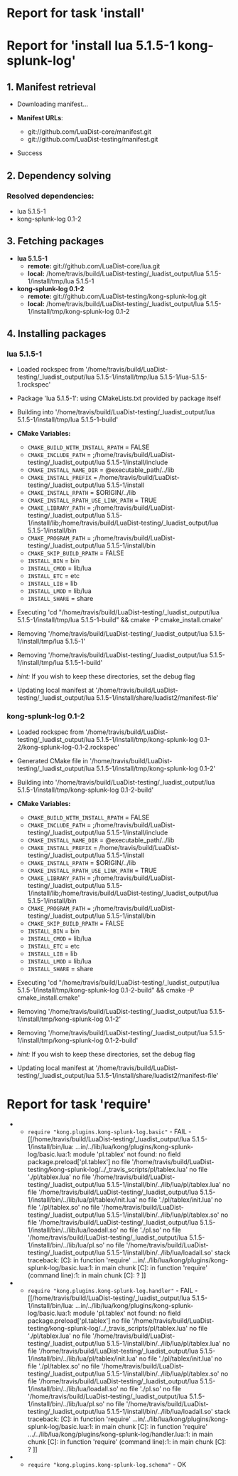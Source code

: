 # Report for task 'install'

# Report for 'install lua 5.1.5-1 kong-splunk-log'


## 1. Manifest retrieval

- Downloading manifest...

- **Manifest URLs**:
    - git://github.com/LuaDist-core/manifest.git
    - git://github.com/LuaDist-testing/manifest.git
- Success

## 2. Dependency solving


### Resolved dependencies:
- lua 5.1.5-1
- kong-splunk-log 0.1-2

## 3. Fetching packages

- **lua 5.1.5-1**
    - **remote:** git://github.com/LuaDist-core/lua.git
    - **local:** /home/travis/build/LuaDist-testing/_luadist_output/lua 5.1.5-1/install/tmp/lua 5.1.5-1
- **kong-splunk-log 0.1-2**
    - **remote:** git://github.com/LuaDist-testing/kong-splunk-log.git
    - **local:** /home/travis/build/LuaDist-testing/_luadist_output/lua 5.1.5-1/install/tmp/kong-splunk-log 0.1-2

## 4. Installing packages


### lua 5.1.5-1
- Loaded rockspec from '/home/travis/build/LuaDist-testing/_luadist_output/lua 5.1.5-1/install/tmp/lua 5.1.5-1/lua-5.1.5-1.rockspec'
- Package 'lua 5.1.5-1': using CMakeLists.txt provided by package itself
- Building into '/home/travis/build/LuaDist-testing/_luadist_output/lua 5.1.5-1/install/tmp/lua 5.1.5-1-build'
- **CMake Variables:**
    - `CMAKE_BUILD_WITH_INSTALL_RPATH` = FALSE
    - `CMAKE_INCLUDE_PATH` = ;/home/travis/build/LuaDist-testing/_luadist_output/lua 5.1.5-1/install/include
    - `CMAKE_INSTALL_NAME_DIR` = @executable_path/../lib
    - `CMAKE_INSTALL_PREFIX` = /home/travis/build/LuaDist-testing/_luadist_output/lua 5.1.5-1/install
    - `CMAKE_INSTALL_RPATH` = $ORIGIN/../lib
    - `CMAKE_INSTALL_RPATH_USE_LINK_PATH` = TRUE
    - `CMAKE_LIBRARY_PATH` = ;/home/travis/build/LuaDist-testing/_luadist_output/lua 5.1.5-1/install/lib;/home/travis/build/LuaDist-testing/_luadist_output/lua 5.1.5-1/install/bin
    - `CMAKE_PROGRAM_PATH` = ;/home/travis/build/LuaDist-testing/_luadist_output/lua 5.1.5-1/install/bin
    - `CMAKE_SKIP_BUILD_RPATH` = FALSE
    - `INSTALL_BIN` = bin
    - `INSTALL_CMOD` = lib/lua
    - `INSTALL_ETC` = etc
    - `INSTALL_LIB` = lib
    - `INSTALL_LMOD` = lib/lua
    - `INSTALL_SHARE` = share
- Executing 'cd "/home/travis/build/LuaDist-testing/_luadist_output/lua 5.1.5-1/install/tmp/lua 5.1.5-1-build" && cmake -P cmake_install.cmake'
- Removing '/home/travis/build/LuaDist-testing/_luadist_output/lua 5.1.5-1/install/tmp/lua 5.1.5-1'
- Removing '/home/travis/build/LuaDist-testing/_luadist_output/lua 5.1.5-1/install/tmp/lua 5.1.5-1-build'

- *hint:* If you wish to keep these directories, set the debug flag
- Updating local manifest at '/home/travis/build/LuaDist-testing/_luadist_output/lua 5.1.5-1/install/share/luadist2/manifest-file'

### kong-splunk-log 0.1-2
- Loaded rockspec from '/home/travis/build/LuaDist-testing/_luadist_output/lua 5.1.5-1/install/tmp/kong-splunk-log 0.1-2/kong-splunk-log-0.1-2.rockspec'
- Generated CMake file in '/home/travis/build/LuaDist-testing/_luadist_output/lua 5.1.5-1/install/tmp/kong-splunk-log 0.1-2'
- Building into '/home/travis/build/LuaDist-testing/_luadist_output/lua 5.1.5-1/install/tmp/kong-splunk-log 0.1-2-build'
- **CMake Variables:**
    - `CMAKE_BUILD_WITH_INSTALL_RPATH` = FALSE
    - `CMAKE_INCLUDE_PATH` = ;/home/travis/build/LuaDist-testing/_luadist_output/lua 5.1.5-1/install/include
    - `CMAKE_INSTALL_NAME_DIR` = @executable_path/../lib
    - `CMAKE_INSTALL_PREFIX` = /home/travis/build/LuaDist-testing/_luadist_output/lua 5.1.5-1/install
    - `CMAKE_INSTALL_RPATH` = $ORIGIN/../lib
    - `CMAKE_INSTALL_RPATH_USE_LINK_PATH` = TRUE
    - `CMAKE_LIBRARY_PATH` = ;/home/travis/build/LuaDist-testing/_luadist_output/lua 5.1.5-1/install/lib;/home/travis/build/LuaDist-testing/_luadist_output/lua 5.1.5-1/install/bin
    - `CMAKE_PROGRAM_PATH` = ;/home/travis/build/LuaDist-testing/_luadist_output/lua 5.1.5-1/install/bin
    - `CMAKE_SKIP_BUILD_RPATH` = FALSE
    - `INSTALL_BIN` = bin
    - `INSTALL_CMOD` = lib/lua
    - `INSTALL_ETC` = etc
    - `INSTALL_LIB` = lib
    - `INSTALL_LMOD` = lib/lua
    - `INSTALL_SHARE` = share
- Executing 'cd "/home/travis/build/LuaDist-testing/_luadist_output/lua 5.1.5-1/install/tmp/kong-splunk-log 0.1-2-build" && cmake -P cmake_install.cmake'
- Removing '/home/travis/build/LuaDist-testing/_luadist_output/lua 5.1.5-1/install/tmp/kong-splunk-log 0.1-2'
- Removing '/home/travis/build/LuaDist-testing/_luadist_output/lua 5.1.5-1/install/tmp/kong-splunk-log 0.1-2-build'

- *hint:* If you wish to keep these directories, set the debug flag
- Updating local manifest at '/home/travis/build/LuaDist-testing/_luadist_output/lua 5.1.5-1/install/share/luadist2/manifest-file'

# Report for task 'require'

 -  - `require "kong.plugins.kong-splunk-log.basic"` - FAIL - [[/home/travis/build/LuaDist-testing/_luadist_output/lua 5.1.5-1/install/bin/lua: ...in/../lib/lua/kong/plugins/kong-splunk-log/basic.lua:1: module 'pl.tablex' not found:
	no field package.preload['pl.tablex']
	no file '/home/travis/build/LuaDist-testing/kong-splunk-log/../_travis_scripts/pl/tablex.lua'
	no file './pl/tablex.lua'
	no file '/home/travis/build/LuaDist-testing/_luadist_output/lua 5.1.5-1/install/bin/../lib/lua/pl/tablex.lua'
	no file '/home/travis/build/LuaDist-testing/_luadist_output/lua 5.1.5-1/install/bin/../lib/lua/pl/tablex/init.lua'
	no file './pl/tablex/init.lua'
	no file './pl/tablex.so'
	no file '/home/travis/build/LuaDist-testing/_luadist_output/lua 5.1.5-1/install/bin/../lib/lua/pl/tablex.so'
	no file '/home/travis/build/LuaDist-testing/_luadist_output/lua 5.1.5-1/install/bin/../lib/lua/loadall.so'
	no file './pl.so'
	no file '/home/travis/build/LuaDist-testing/_luadist_output/lua 5.1.5-1/install/bin/../lib/lua/pl.so'
	no file '/home/travis/build/LuaDist-testing/_luadist_output/lua 5.1.5-1/install/bin/../lib/lua/loadall.so'
stack traceback:
	[C]: in function 'require'
	...in/../lib/lua/kong/plugins/kong-splunk-log/basic.lua:1: in main chunk
	[C]: in function 'require'
	(command line):1: in main chunk
	[C]: ?
]]
 -  - `require "kong.plugins.kong-splunk-log.handler"` - FAIL - [[/home/travis/build/LuaDist-testing/_luadist_output/lua 5.1.5-1/install/bin/lua: ...in/../lib/lua/kong/plugins/kong-splunk-log/basic.lua:1: module 'pl.tablex' not found:
	no field package.preload['pl.tablex']
	no file '/home/travis/build/LuaDist-testing/kong-splunk-log/../_travis_scripts/pl/tablex.lua'
	no file './pl/tablex.lua'
	no file '/home/travis/build/LuaDist-testing/_luadist_output/lua 5.1.5-1/install/bin/../lib/lua/pl/tablex.lua'
	no file '/home/travis/build/LuaDist-testing/_luadist_output/lua 5.1.5-1/install/bin/../lib/lua/pl/tablex/init.lua'
	no file './pl/tablex/init.lua'
	no file './pl/tablex.so'
	no file '/home/travis/build/LuaDist-testing/_luadist_output/lua 5.1.5-1/install/bin/../lib/lua/pl/tablex.so'
	no file '/home/travis/build/LuaDist-testing/_luadist_output/lua 5.1.5-1/install/bin/../lib/lua/loadall.so'
	no file './pl.so'
	no file '/home/travis/build/LuaDist-testing/_luadist_output/lua 5.1.5-1/install/bin/../lib/lua/pl.so'
	no file '/home/travis/build/LuaDist-testing/_luadist_output/lua 5.1.5-1/install/bin/../lib/lua/loadall.so'
stack traceback:
	[C]: in function 'require'
	...in/../lib/lua/kong/plugins/kong-splunk-log/basic.lua:1: in main chunk
	[C]: in function 'require'
	.../../lib/lua/kong/plugins/kong-splunk-log/handler.lua:1: in main chunk
	[C]: in function 'require'
	(command line):1: in main chunk
	[C]: ?
]]
 -  - `require "kong.plugins.kong-splunk-log.schema"` - OK

